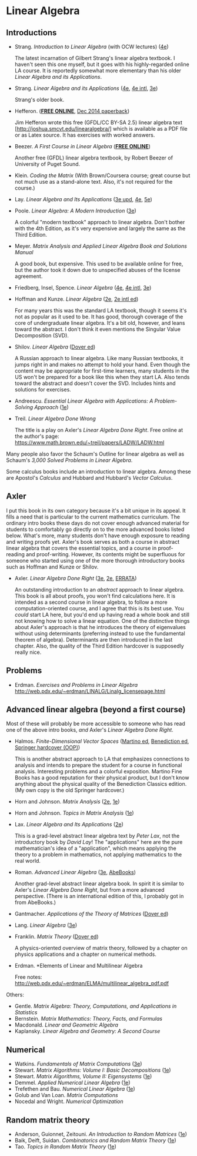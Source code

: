 # Linear Algebra

## Introductions

- Strang. *Introduction to Linear Algebra* (with OCW lectures) ([4e](https://smile.amazon.com/dp/0980232716/))

  The latest incarnation of Gilbert Strang's linear algebra textbook. I haven't seen this one myself, but it goes with his highly-regarded online LA course. It is reportedly somewhat more elementary than his older *Linear Algebra and its Applications*.

- Strang. *Linear Algebra and its Applications* ([4e](https://smile.amazon.com/Linear-Algebra-Its-Applications-4th/dp/0030105676/), [4e intl](https://smile.amazon.com/Linear-Algebra-Its-Applications-India/dp/8131501728/), [3e](https://smile.amazon.com/Linear-Algebra-Its-Applications-3rd/dp/0155510053/))

  Strang's older book.

- Hefferon. ([**FREE ONLINE**](http://joshua.smcvt.edu/linearalgebra/), [Dec 2014 paperback](https://smile.amazon.com/Linear-Algebra-Jim-Hefferon/dp/0989897567/))

  Jim Hefferon wrote this free (GFDL/CC BY-SA 2.5) linear algebra text [http://joshua.smcvt.edu/linearalgebra/] which is available as a PDF file or as Latex source. It has exercises with worked answers.

- Beezer. *A First Course in Linear Algebra* ([**FREE ONLINE**](http://linear.ups.edu/))

  Another free (GFDL) linear algebra textbook, by Robert Beezer of University of Puget Sound.

- Klein. *Coding the Matrix* (With Brown/Coursera course; great course but not much use as a stand-alone text. Also, it's not required for the course.)

- Lay. *Linear Algebra and Its Applications* ([3e upd](https://smile.amazon.com/Linear-Algebra-Applications-Updated-CD-ROM/dp/0321287134/), [4e](https://smile.amazon.com/Linear-Algebra-Its-Applications-4th/dp/0321385179/), [5e](https://smile.amazon.com/Linear-Algebra-Its-Applications-5th/dp/032198238X/))

- Poole. *Linear Algebra: A Modern Introduction* ([3e](https://smile.amazon.com/Linear-Algebra-Introduction-Available-Enhanced/dp/0538735457/))

  A colorful "modern textbook" approach to linear algebra. Don't bother with the 4th Edition, as it's very expensive and largely the same as the Third Edition.

- Meyer. *Matrix Analysis and Applied Linear Algebra Book and Solutions Manual*

  A good book, but expensive. This used to be available online for free, but the author took it down due to unspecified abuses of the license agreement.

- Friedberg, Insel, Spence. *Linear Algebra* ([4e](https://smile.amazon.com/Linear-Algebra-4th-Stephen-Friedberg/dp/0130084514/), [4e intl](https://smile.amazon.com/Linear-Algebra-Lawrence-Stephen-Friedberg/dp/9332549648/), [3e](https://smile.amazon.com/Linear-Algebra-3rd-Stephen-Friedberg/dp/0132338599/))

- Hoffman and Kunze. *Linear Algebra* ([2e](https://smile.amazon.com/dp/0135367972/), [2e intl ed](https://smile.amazon.com/Linear-Algebra-2nd-Hoffman-Kunze/dp/8120302702/))

  For many years this was the standard LA textbook, though it seems it's not as popular as it used to be. It has good, thorough coverage of the core of undergraduate linear algebra. It's a bit old, however, and leans toward the abstract. I don't think it even mentions the Singular Value Decomposition (SVD).

- Shilov. *Linear Algebra* ([Dover ed](https://smile.amazon.com/dp/048663518X/))

  A Russian approach to linear algebra. Like many Russian textbooks, it jumps right in and makes no attempt to hold your hand. Even though the content may be appropriate for first-time learners, many students in the US won't be prepared for a book like this when they start LA. Also tends toward the abstract and doesn't cover the SVD. Includes hints and solutions for exercises.

- Andreescu. *Essential Linear Algebra with Applications: A Problem-Solving Approach* ([1e](https://smile.amazon.com/dp/0817643605))

- Treil. *Linear Algebra Done Wrong*

  The title is a play on Axler's *Linear Algebra Done Right*. Free online at the author's page:
  https://www.math.brown.edu/~treil/papers/LADW/LADW.html

Many people also favor the Schaum's Outline for linear algebra as well as Schaum's *3,000 Solved Problems in Linear Algebra*.

Some calculus books include an introduction to linear algebra. Among these are Apostol's *Calculus* and Hubbard and Hubbard's *Vector Calculus*.

## Axler

I put this book in its own category because it's a bit unique in its appeal. It fills a need that is particular to the current mathematics curriculum. The ordinary intro books these days do not cover enough advanced material for students to comfortably go directly on to the more advanced books listed below. What's more, many students don't have enough exposure to reading and writing proofs yet. Axler's book serves as both a course in abstract linear algebra that covers the essential topics, and a course in proof-reading and proof-writing. However, its contents might be superfluous for someone who started using one of the more thorough introductory books such as Hoffman and Kunze or Shilov.

- Axler. *Linear Algebra Done Right* ([3e](https://smile.amazon.com/Linear-Algebra-Right-Undergraduate-Mathematics/dp/3319110799/), [2e](https://smile.amazon.com/Linear-Algebra-Right-Undergraduate-Mathematics/dp/0387982582/),  [ERRATA](http://linear.axler.net/))

  An outstanding introduction to an *abstract* approach to linear algebra. This book is all about proofs, you won't find calculations here. It is intended as a second course in linear algebra, to follow a more computation-oriented course, and I agree that this is its best use. You *could* start LA here, but you'd end up having read a whole book and still not knowing how to solve a linear equation. One of the distinctive things about Axler's approach is that he introduces the theory of eigenvalues without using determinants (preferring instead to use the fundamental theorem of algebra). Determinants are then introduced in the last chapter. Also, the quality of the Third Edition hardcover is supposedly really nice.

## Problems

- Erdman. *Exercises and Problems in Linear Algebra* http://web.pdx.edu/~erdman/LINALG/Linalg_licensepage.html

## Advanced linear algebra (beyond a first course)

Most of these will probably be more accessible to someone who has read one of the above intro books, *and* Axler's *Linear Algebra Done Right*.

- Halmos. *Finite-Dimensional Vector Spaces* ([Martino ed](https://smile.amazon.com/Finite-Dimensional-Vector-Spaces-Halmos/dp/1614272816/), [Benediction ed](https://smile.amazon.com/Finite-Dimensional-Vector-Spaces-Paul-Halmos/dp/178139573X/), [Springer hardcover (OOP)](https://smile.amazon.com/Finite-Dimensional-Vector-Spaces-P-R-Halmos/dp/B004HOYQX2/))

  This is another abstract approach to LA that emphasizes connections to analysis and intends to prepare the student for a course in functional analysis. Interesting problems and a colorful exposition. Martino Fine Books has a good reputation for their physical product, but I don't know anything about the physical quality of the Benediction Classics edition. (My own copy is the old Springer hardcover.)

- Horn and Johnson. *Matrix Analysis* ([2e](https://smile.amazon.com/Matrix-Analysis-Roger-Horn/dp/0521548233/), [1e](https://smile.amazon.com/Matrix-Analysis-Roger-Horn/dp/0521386322/))

- Horn and Johnson. *Topics in Matrix Analysis* ([1e](https://smile.amazon.com/Topics-Matrix-Analysis-Roger-Horn/dp/052130587X/))

- Lax. *Linear Algebra and Its Applications* ([2e](https://smile.amazon.com/Linear-Algebra-Its-Applications-Peter/dp/0471751561/))

  This is a grad-level abstract linear algebra text by *Peter Lax*, not the introductory book by *David Lay*! The "applications" here are the pure mathematician's idea of a "application", which means applying the theory to a problem in mathematics, not applying mathematics to the real world.

- Roman. *Advanced Linear Algebra* ([3e](https://smile.amazon.com/Advanced-Linear-Algebra-Graduate-Mathematics/dp/0387728287/), [AbeBooks](http://www.abebooks.com/servlet/SearchResults?an=Roman&bi=0&bx=off&ds=20&recentlyadded=all&sortby=17&sts=t&tn=Advanced+Linear+Algebra))

  Another grad-level abstract linear algebra book. In spirit it is similar to Axler's *Linear Algebra Done Right*, but from a more advanced perspective. (There is an international edition of this, I probably got in from AbeBooks.)

- Gantmacher. *Applications of the Theory of Matrices* ([Dover ed](https://smile.amazon.com/dp/0486445542/))

- Lang. *Linear Algebra* ([3e](https://smile.amazon.com/Linear-Algebra-Undergraduate-Texts-Mathematics/dp/0387964126/))

- Franklin. *Matrix Theory* ([Dover ed](https://smile.amazon.com/Matrix-Theory-Dover-Books-Mathematics/dp/0486411796/))

  A physics-oriented overview of matrix theory, followed by a chapter on physics applications and a chapter on numerical methods.

- Erdman. *Elements of Linear and Multilinear Algebra

  Free notes: http://web.pdx.edu/~erdman/ELMA/multilinear_algebra_pdf.pdf

Others:
- Gentle. *Matrix Algebra: Theory, Computations, and Applications in Statistics*
- Bernstein. *Matrix Mathematics: Theory, Facts, and Formulas*
- Macdonald. *Linear and Geometric Algebra*
- Kaplansky. *Linear Algebra and Geometry: A Second Course*

## Numerical

- Watkins. *Fundamentals of Matrix Computations* ([3e](https://smile.amazon.com/dp/0470528338/))
- Stewart. *Matrix Algorithms: Volume I: Basic Decompositions* ([1e](https://smile.amazon.com/Matrix-Algorithms-1-Basic-Decompositions/dp/0898714141/))
- Stewart. *Matrix Algorithms, Volume II: Eigensystems* ([1e](https://smile.amazon.com/dp/0898715032/))
- Demmel. *Applied Numerical Linear Algebra* ([1e](https://smile.amazon.com/dp/0898713897/))
- Trefethen and Bau. *Numerical Linear Algebra* ([1e](https://smile.amazon.com/Numerical-Linear-Algebra-Lloyd-Trefethen/dp/0898713617/))
- Golub and Van Loan. *Matrix Computations*
- Nocedal and Wright. *Numerical Optimization*

## Random matrix theory

- Anderson, Guionnet, Zeitouni. *An Introduction to Random Matrices* ([1e](https://smile.amazon.com/dp/0521194520))
- Baik, Deift, Suidan. *Combinatorics and Random Matrix Theory* ([1e](https://smile.amazon.com/dp/0821848410))
- Tao. *Topics in Random Matrix Theory* ([1e](https://smile.amazon.com/dp/0821874306))
